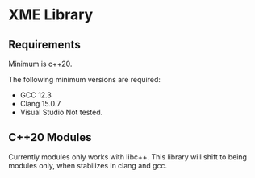 # XME Library

## Requirements
Minimum is c++20.

The following minimum versions are required:

* GCC 12.3
* Clang 15.0.7
* Visual Studio Not tested.
## C++20 Modules
Currently modules only works with libc++.
This library will shift to being modules only, when stabilizes in clang and gcc. 